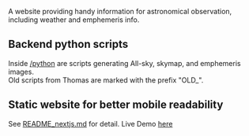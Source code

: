 A website providing handy information for astronomical observation, including weather and emphemeris info.  
  
## Backend python scripts
Inside [/python](/python) are scripts generating All-sky, skymap, and emphemeris images.  
Old scripts from Thomas are marked with the prefix "OLD_".  

## Static website for better mobile readability
See [README_nextjs.md](/README_nextjs.md) for detail.
Live Demo [here](https://ct-chu.github.io/astroInfo/)